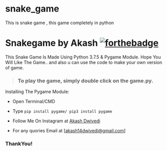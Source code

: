 # snake_game
This is snake game , this game completely in python 
# Snakegame by Akash [![forthebadge](https://forthebadge.com/images/badges/made-with-python.svg)](https://forthebadge.com)
This Snake Game Is Made Using Python 3.7.5 & Pygame Module.
Hope You Will Like The Game.. and also u can use the code to make your own version of game.

> ### To play the game, simply double click on the **game.py**.


Installing The Pygame Module:
<br>
* Open Terminal/CMD
* Type ```pip install pygame/ pip3 install pygame```



* Follow Me On Instagram at [Akash Dwivedi](https://www.instagram.com/akash_dwivedi10)
* For any quories  Email at [akash14dwivedi@gmail.com]

### ThankYou!
